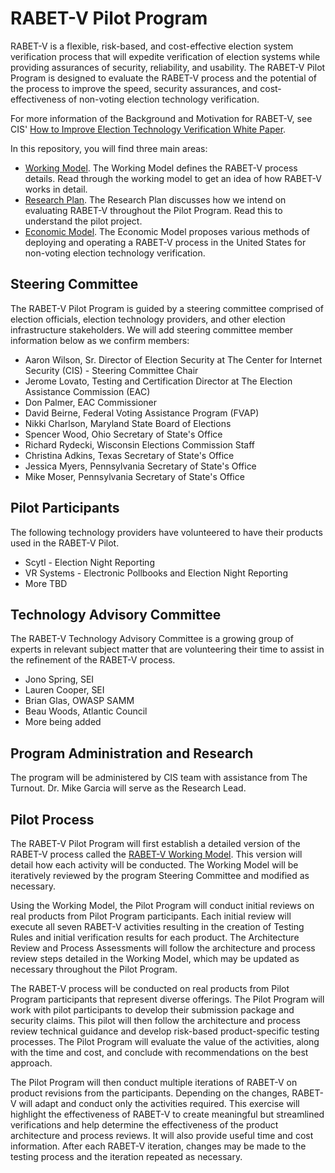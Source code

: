 # RABET-V Pilot Program

RABET-V is a flexible, risk-based, and cost-effective election system verification process that will expedite verification of election systems while providing assurances of security, reliability, and usability. The RABET-V Pilot Program is designed to evaluate the RABET-V process and the potential of the process to improve the speed, security assurances, and cost-effectiveness of non-voting election technology verification. 

For more information of the Background and Motivation for RABET-V, see CIS' [How to Improve Election Technology Verification White Paper](Elections_Tech-Ver-White_Paper-2020-0121.pdf). 

In this repository, you will find three main areas:

* [Working Model](WorkingModel/). The Working Model defines the RABET-V process details. Read through the working model to get an idea of how RABET-V works in detail.  
* [Research Plan](ResearchPlan/). The Research Plan discusses how we intend on evaluating RABET-V throughout the Pilot Program. Read this to understand the pilot project.
* [Economic Model](EconomicModel/). The Economic Model proposes various methods of deploying and operating a RABET-V process in the United States for non-voting election technology verification.

## Steering Committee
The RABET-V Pilot Program is guided by a steering committee comprised of election officials, election technology providers, and other election infrastructure stakeholders.
We will add steering committee member information below as we confirm members:
* Aaron Wilson, Sr. Director of Election Security at The Center for Internet Security (CIS) - Steering Committee Chair
* Jerome Lovato, Testing and Certification Director at The Election Assistance Commission (EAC) 
* Don Palmer, EAC Commissioner
* David Beirne, Federal Voting Assistance Program (FVAP)
* Nikki Charlson, Maryland State Board of Elections
* Spencer Wood, Ohio Secretary of State's Office
* Richard Rydecki, Wisconsin Elections Commission Staff
* Christina Adkins, Texas Secretary of State's Office
* Jessica Myers, Pennsylvania Secretary of State's Office
* Mike Moser, Pennsylvania Secretary of State's Office

## Pilot Participants

The following technology providers have volunteered to have their products used in the RABET-V Pilot. 
* Scytl - Election Night Reporting
* VR Systems - Electronic Pollbooks and Election Night Reporting
* More TBD

## Technology Advisory Committee

The RABET-V Technology Advisory Committee is a growing group of experts in relevant subject matter that are volunteering their time to assist in the refinement of the RABET-V process. 
* Jono Spring, SEI
* Lauren Cooper, SEI
* Brian Glas, OWASP SAMM
* Beau Woods, Atlantic Council
* More being added

## Program Administration and Research
The program will be administered by CIS team with assistance from The Turnout. Dr. Mike Garcia will serve as the Research Lead.

## Pilot Process

The RABET-V Pilot Program will first establish a detailed version of the RABET-V process called the [RABET-V Working Model](WorkingModel). This version will detail how each activity will be conducted. The Working Model will be iteratively reviewed by the program Steering Committee and modified as necessary.

Using the Working Model, the Pilot Program will conduct initial reviews on real products from Pilot Program participants. Each initial review will execute all seven RABET-V activities resulting in the creation of Testing Rules and initial verification results for each product. The Architecture Review and Process Assessments will follow the architecture and process review steps detailed in the Working Model, which may be updated as necessary throughout the Pilot Program.

The RABET-V process will be conducted on real products from Pilot Program participants that represent diverse offerings. The Pilot Program will work with pilot participants to develop their submission package and security claims. This pilot will then follow the architecture and process review technical guidance and develop risk-based product-specific testing processes. The Pilot Program will evaluate the value of the activities, along with the time and cost, and conclude with recommendations on the best approach. 

The Pilot Program will then conduct multiple iterations of RABET-V on product revisions from the participants. Depending on the changes, RABET-V will adapt and conduct only the activities required. This exercise will highlight the effectiveness of RABET-V to create meaningful but streamlined verifications and help determine the effectiveness of the product architecture and process reviews. It will also provide useful time and cost information. After each RABET-V iteration, changes may be made to the testing process and the iteration repeated as necessary.
